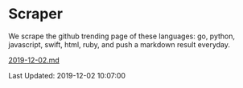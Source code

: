 # Scraper

We scrape the github trending page of these languages: go, python, javascript, swift, html, ruby, and push a markdown result everyday.

[2019-12-02.md](https://github.com/henson/Scraper/blob/master/2019-12-02.md)

Last Updated: 2019-12-02 10:07:00